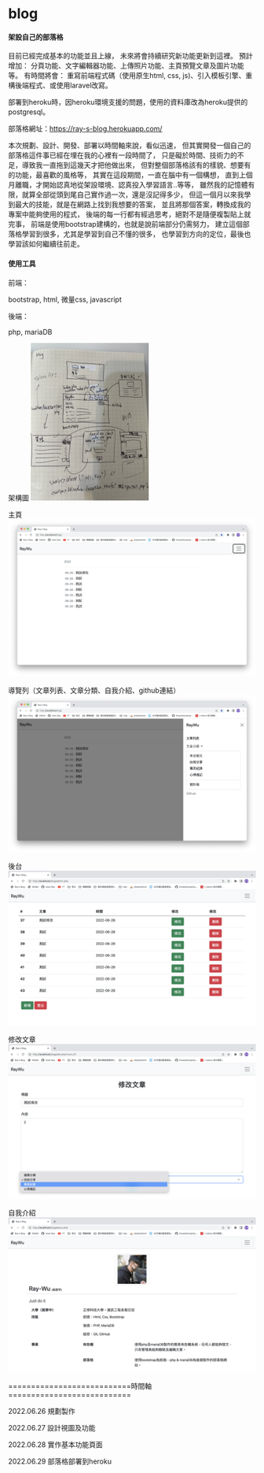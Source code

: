 # blog

#### 架設自己的部落格

目前已經完成基本的功能並且上線，
未來將會持續研究新功能更新到這裡。
預計增加：
分頁功能、文字編輯器功能、上傳照片功能、主頁預覽文章及圖片功能等。
有時間將會：
重寫前端程式碼（使用原生html, css, js)、引入模板引擎、重構後端程式、或使用laravel改寫。

部署到heroku時，因heroku環境支援的問題，使用的資料庫改為heroku提供的postgresql。

部落格網址：https://ray-s-blog.herokuapp.com/

本次規劃、設計、開發、部署以時間軸來說，看似迅速，
但其實開發一個自己的部落格這件事已經在埋在我的心裡有一段時間了，
只是礙於時間、技術力的不足，導致我一直拖到這幾天才把他做出來，
但對整個部落格該有的樣貌、想要有的功能，最喜歡的風格等，
其實在這段期間，一直在腦中有一個構想，
直到上個月離職，才開始認真地從架設環境、認真投入學習語言..等等，
雖然我的記憶體有限，就算全部從頭到尾自己實作過一次，還是沒記得多少，
但這一個月以來我學到最大的技能，就是在網路上找到我想要的答案，
並且將那個答案，轉換成我的專案中能夠使用的程式，
後端的每一行都有經過思考，絕對不是隨便複製貼上就完事，
前端是使用bootstrap建構的，也就是說前端部分仍需努力，
建立這個部落格學習到很多，尤其是學習到自己不懂的很多，
也學習到方向的定位，最後也學習該如何繼續往前走。

#### 使用工具

<p>前端：</p>
<p>bootstrap, html, 微量css, javascript</p>
<p>後端：</p>
<p>php, mariaDB</p>

架構圖
![image](https://github.com/Hack-Ray/Ray-s-Blog/blob/master/photos/blog%E6%9E%B6%E6%A7%8B%E5%9C%96.jpeg)

主頁
![image](https://github.com/Hack-Ray/Ray-s-Blog/blob/master/photos/%E4%B8%BB%E9%A0%81.png)

導覽列（文章列表、文章分類、自我介紹、github連結）
![image](https://github.com/Hack-Ray/Ray-s-Blog/blob/master/photos/%E5%B0%8E%E8%A6%BD%E5%88%97%E5%8A%9F%E8%83%BD.png)

後台
![image](https://github.com/Hack-Ray/Ray-s-Blog/blob/master/photos/%E5%BE%8C%E5%8F%B0%E9%A0%81%E9%9D%A2.png)

修改文章
![image](https://github.com/Hack-Ray/Ray-s-Blog/blob/master/photos/%E4%BF%AE%E6%94%B9%E6%96%87%E7%AB%A0%E9%A0%81%E9%9D%A2.png)

自我介紹
![image](https://github.com/Hack-Ray/Ray-s-Blog/blob/master/photos/%E8%87%AA%E6%88%91%E4%BB%8B%E7%B4%B9%E9%A0%81%E9%9D%A2.png)

===========================時間軸===========================

2022.06.26 規劃製作

2022.06.27 設計視圖及功能

2022.06.28 實作基本功能頁面

2022.06.29 部落格部署到heroku
